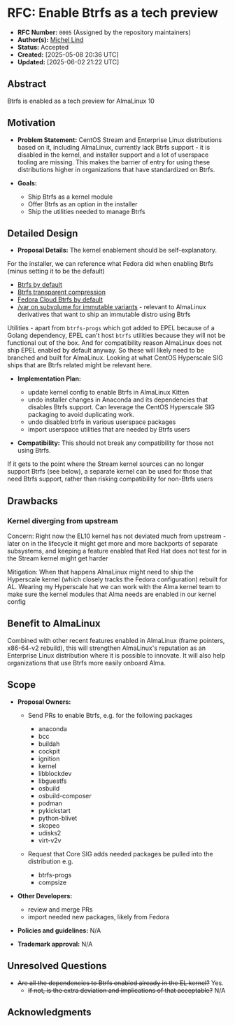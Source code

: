 # RFC: Enable Btrfs as a tech preview

* **RFC Number:** `0005` (Assigned by the repository maintainers)
* **Author(s):** [Michel Lind](michel@meta.com)
* **Status:** Accepted
* **Created:** [2025-05-08 20:36 UTC]
* **Updated:** [2025-06-02 21:22 UTC]

## Abstract

Btrfs is enabled as a tech preview for AlmaLinux 10

## Motivation

* **Problem Statement:** CentOS Stream and Enterprise Linux distributions based on it, including AlmaLinux, currently lack Btrfs support - it is disabled in the kernel, and installer support and a lot of userspace tooling are missing. This makes the barrier of entry for using these distributions higher in organizations that have standardized on Btrfs.

* **Goals:**
  * Ship Btrfs as a kernel module
  * Offer Btrfs as an option in the installer
  * Ship the utilities needed to manage Btrfs

## Detailed Design

* **Proposal Details:** 
The kernel enablement should be self-explanatory.

For the installer, we can reference what Fedora did when enabling Btrfs (minus setting it to be the default)

  * [Btrfs by default](https://fedoraproject.org/wiki/Changes/BtrfsByDefault)
  * [Btrfs transparent compression](https://fedoraproject.org/wiki/Changes/BtrfsTransparentCompression)
  * [Fedora Cloud Btrfs by default](https://fedoraproject.org/wiki/Changes/FedoraCloudBtrfsByDefault)
  * [/var on subvolume for immutable variants](https://fedoraproject.org/wiki/Changes/VarSubvol4SilverblueKinoite) - relevant to AlmaLinux derivatives that want to ship an immutable distro using Btrfs

Utilities - apart from `btrfs-progs` which got added to EPEL because of a Golang dependency, EPEL can't host `btrfs` utilities because they will not be functional out of the box. And for compatibility reason AlmaLinux does not ship EPEL enabled by default anyway. So these will likely need to be branched and built for AlmaLinux. Looking at what CentOS Hyperscale SIG ships that are Btrfs related might be relevant here.

* **Implementation Plan:**
  * update kernel config to enable Btrfs in AlmaLinux Kitten
  * undo installer changes in Anaconda and its dependencies that disables Btrfs support. Can leverage the CentOS Hyperscale SIG packaging to avoid duplicating work.
  * undo disabled btrfs in various userspace packages
  * import userspace utilities that are needed by Btrfs users

* **Compatibility:** 
This should not break any compatibility for those not using Btrfs.

If it gets to the point where the Stream kernel sources can no longer support Btrfs (see below), a separate kernel can be used for those that need Btrfs support, rather than risking compatibility for non-Btrfs users

## Drawbacks

### Kernel diverging from upstream
Concern: Right now the EL10 kernel has not deviated much from upstream - later on in the lifecycle it might get more and more backports of separate subsystems, and keeping a feature enabled that Red Hat does not test for in the Stream kernel might get harder

Mitigation: When that happens AlmaLinux might need to ship the Hyperscale kernel (which closely tracks the Fedora configuration) rebuilt for AL. Wearing my Hyperscale hat we can work with the Alma kernel team to make sure the kernel modules that Alma needs are enabled in our kernel config

## Benefit to AlmaLinux

Combined with other recent features enabled in AlmaLinux (frame pointers, x86-64-v2 rebuild), this will strengthen AlmaLinux's reputation as an Enterprise Linux distribution where it is possible to innovate. It will also help organizations that use Btrfs more easily onboard Alma.

## Scope

* **Proposal Owners:**

  * Send PRs to enable Btrfs, e.g. for the following packages
    * anaconda
    * bcc
    * buildah
    * cockpit
    * ignition
    * kernel
    * libblockdev
    * libguestfs
    * osbuild
    * osbuild-composer
    * podman
    * pykickstart
    * python-blivet
    * skopeo
    * udisks2
    * virt-v2v

  * Request that Core SIG adds needed packages be pulled into the distribution e.g.
    * btrfs-progs
    * compsize

* **Other Developers:**
  * review and merge PRs
  * import needed new packages, likely from Fedora

* **Policies and guidelines:** N/A
* **Trademark approval:** N/A

## Unresolved Questions

* ~~Are all the dependencies to Btrfs enabled already in the EL kernel?~~ Yes.
  * ~~If not, is the extra deviation and implications of that acceptable?~~ N/A


## Acknowledgments



